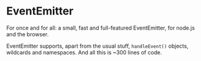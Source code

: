 EventEmitter
============

For once and for all: a small, fast and full-featured EventEmitter, for node.js and the browser.

EventEmitter supports, apart from the usual stuff, `handleEvent()` objects, wildcards and namespaces. And all this is ~300 lines of code.